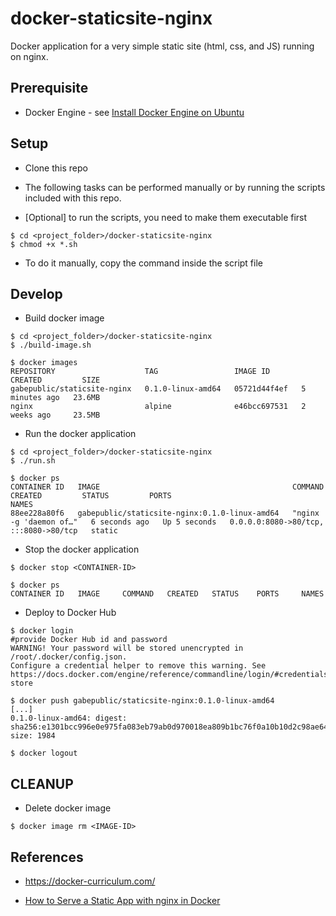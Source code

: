 # docker-staticsite-nginx

Docker application for a very simple static site (html, css, and JS) 
running on nginx.

## Prerequisite

- Docker Engine - see [Install Docker Engine on Ubuntu](https://docs.docker.com/engine/install/ubuntu/)


## Setup

- Clone this repo

- The following tasks can be performed manually or by running the scripts
  included with this repo.

- [Optional] to run the scripts, you need to make them executable first
```
$ cd <project_folder>/docker-staticsite-nginx
$ chmod +x *.sh
```

- To do it manually, copy the command inside the script file

## Develop

- Build docker image
```
$ cd <project_folder>/docker-staticsite-nginx
$ ./build-image.sh

$ docker images
REPOSITORY                    TAG                 IMAGE ID       CREATED         SIZE
gabepublic/staticsite-nginx   0.1.0-linux-amd64   05721d44f4ef   5 minutes ago   23.6MB
nginx                         alpine              e46bcc697531   2 weeks ago     23.5MB
```

- Run the docker application
```
$ cd <project_folder>/docker-staticsite-nginx
$ ./run.sh

$ docker ps
CONTAINER ID   IMAGE                                           COMMAND                  CREATED         STATUS         PORTS                                   NAMES
88ee228a80f6   gabepublic/staticsite-nginx:0.1.0-linux-amd64   "nginx -g 'daemon of…"   6 seconds ago   Up 5 seconds   0.0.0.0:8080->80/tcp, :::8080->80/tcp   static
```

- Stop the docker application
```
$ docker stop <CONTAINER-ID>

$ docker ps
CONTAINER ID   IMAGE     COMMAND   CREATED   STATUS    PORTS     NAMES
```

- Deploy to Docker Hub
```
$ docker login
#provide Docker Hub id and password
WARNING! Your password will be stored unencrypted in /root/.docker/config.json.
Configure a credential helper to remove this warning. See
https://docs.docker.com/engine/reference/commandline/login/#credentials-store

$ docker push gabepublic/staticsite-nginx:0.1.0-linux-amd64
[...]
0.1.0-linux-amd64: digest: sha256:e1301bcc996e0e975fa083eb79ab0d970018ea809b1bc76f0a10b10d2c98ae64 size: 1984

$ docker logout
```


## CLEANUP

- Delete docker image
```
$ docker image rm <IMAGE-ID>
```

## References

- https://docker-curriculum.com/

- [How to Serve a Static App with nginx in Docker](https://typeofnan.dev/how-to-serve-a-static-app-with-nginx-in-docker/)